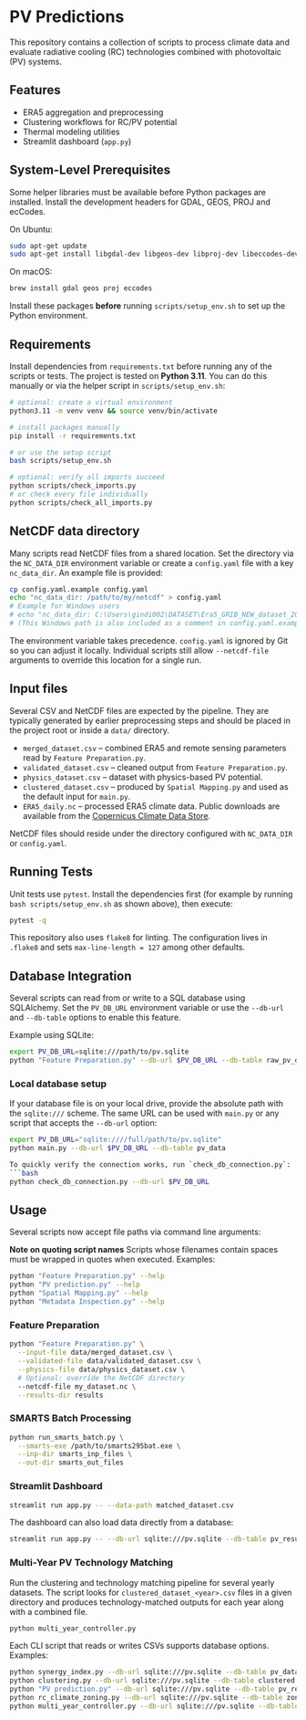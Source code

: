 # PV Predictions

This repository contains a collection of scripts to process climate data and evaluate radiative cooling (RC) technologies combined with photovoltaic (PV) systems.

## Features
- ERA5 aggregation and preprocessing
- Clustering workflows for RC/PV potential
- Thermal modeling utilities
- Streamlit dashboard (`app.py`)

## System-Level Prerequisites

Some helper libraries must be available before Python packages are installed.
Install the development headers for GDAL, GEOS, PROJ and ecCodes.

On Ubuntu:

```bash
sudo apt-get update
sudo apt-get install libgdal-dev libgeos-dev libproj-dev libeccodes-dev
```

On macOS:

```bash
brew install gdal geos proj eccodes
```

Install these packages **before** running `scripts/setup_env.sh` to set up the
Python environment.

## Requirements
Install dependencies from `requirements.txt` before running any of the scripts or tests.
The project is tested on **Python 3.11**.
You can do this manually or via the helper script in `scripts/setup_env.sh`:

```bash
# optional: create a virtual environment
python3.11 -m venv venv && source venv/bin/activate

# install packages manually
pip install -r requirements.txt

# or use the setup script
bash scripts/setup_env.sh

# optional: verify all imports succeed
python scripts/check_imports.py
# or check every file individually
python scripts/check_all_imports.py
```

## NetCDF data directory

Many scripts read NetCDF files from a shared location. Set the directory
via the `NC_DATA_DIR` environment variable or create a `config.yaml` file
with a key `nc_data_dir`. An example file is provided:

```bash
cp config.yaml.example config.yaml
echo "nc_data_dir: /path/to/my/netcdf" > config.yaml
# Example for Windows users
# echo "nc_data_dir: C:\Users\gindi002\DATASET\Era5_GRIB_NEW_dataset_2023-2019_and_more_future" > config.yaml
# (This Windows path is also included as a comment in config.yaml.example.)
```

The environment variable takes precedence. `config.yaml` is ignored by Git so you
can adjust it locally. Individual scripts still
allow `--netcdf-file` arguments to override this location for a single run.

## Input files

Several CSV and NetCDF files are expected by the pipeline. They are typically
generated by earlier preprocessing steps and should be placed in the project
root or inside a `data/` directory.

- `merged_dataset.csv` – combined ERA5 and remote sensing parameters read by
  `Feature Preparation.py`.
- `validated_dataset.csv` – cleaned output from `Feature Preparation.py`.
- `physics_dataset.csv` – dataset with physics-based PV potential.
- `clustered_dataset.csv` – produced by `Spatial Mapping.py` and used as the
  default input for `main.py`.
- `ERA5_daily.nc` – processed ERA5 climate data. Public downloads are available
  from the [Copernicus Climate Data Store](https://cds.climate.copernicus.eu/cdsapp#!/dataset/reanalysis-era5-single-levels).

NetCDF files should reside under the directory configured with `NC_DATA_DIR` or
`config.yaml`.

## Running Tests
Unit tests use `pytest`. Install the dependencies first (for example by running
`bash scripts/setup_env.sh` as shown above), then execute:

```bash
pytest -q
```

This repository also uses `flake8` for linting. The configuration lives in
`.flake8` and sets `max-line-length = 127` among other defaults.

## Database Integration

Several scripts can read from or write to a SQL database using SQLAlchemy. Set
the `PV_DB_URL` environment variable or use the `--db-url` and `--db-table`
options to enable this feature.

Example using SQLite:

```bash
export PV_DB_URL=sqlite:///path/to/pv.sqlite
python "Feature Preparation.py" --db-url $PV_DB_URL --db-table raw_pv_data
```

### Local database setup

If your database file is on your local drive, provide the absolute path with the
`sqlite:///` scheme. The same URL can be used with `main.py` or any script that
accepts the `--db-url` option:

```bash
export PV_DB_URL="sqlite:////full/path/to/pv.sqlite"
python main.py --db-url $PV_DB_URL --db-table pv_data

To quickly verify the connection works, run `check_db_connection.py`:
```bash
python check_db_connection.py --db-url $PV_DB_URL
```

## Usage

Several scripts now accept file paths via command line arguments:

**Note on quoting script names**
Scripts whose filenames contain spaces must be wrapped in quotes when executed.
Examples:

```bash
python "Feature Preparation.py" --help
python "PV prediction.py" --help
python "Spatial Mapping.py" --help
python "Metadata Inspection.py" --help
```

### Feature Preparation

```bash
python "Feature Preparation.py" \
  --input-file data/merged_dataset.csv \
  --validated-file data/validated_dataset.csv \
  --physics-file data/physics_dataset.csv \
  # Optional: override the NetCDF directory
  --netcdf-file my_dataset.nc \
  --results-dir results
```

### SMARTS Batch Processing

```bash
python run_smarts_batch.py \
  --smarts-exe /path/to/smarts295bat.exe \
  --inp-dir smarts_inp_files \
  --out-dir smarts_out_files
```

### Streamlit Dashboard

```bash
streamlit run app.py -- --data-path matched_dataset.csv
```

The dashboard can also load data directly from a database:

```bash
streamlit run app.py -- --db-url sqlite:///pv.sqlite --db-table pv_results
```

### Multi-Year PV Technology Matching

Run the clustering and technology matching pipeline for several yearly datasets.
The script looks for `clustered_dataset_<year>.csv` files in a given directory
and produces technology-matched outputs for each year along with a combined
file.

```bash
python multi_year_controller.py
```

Each CLI script that reads or writes CSVs supports database options. Examples:

```bash
python synergy_index.py --db-url sqlite:///pv.sqlite --db-table pv_data
python clustering.py --db-url sqlite:///pv.sqlite --db-table clustered
python "PV prediction.py" --db-url sqlite:///pv.sqlite --db-table pv_results
python rc_climate_zoning.py --db-url sqlite:///pv.sqlite --db-table zones
python multi_year_controller.py --db-url sqlite:///pv.sqlite --db-table results
```

